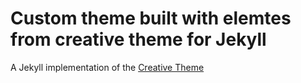 # Custom theme built with elemtes from creative theme for Jekyll

A Jekyll implementation of the [Creative Theme](http://startbootstrap.com/template-overviews/creative/) 
